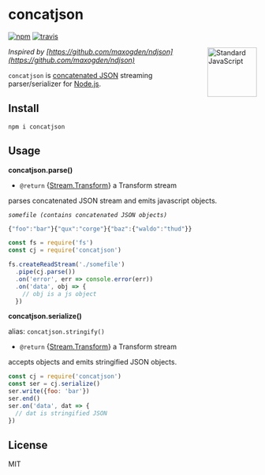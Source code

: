 concatjson
==========

[![npm](https://img.shields.io/npm/v/concatjson.svg?maxAge=2592000?style=flat-square)](https://www.npmjs.com/package/concatjson) [![travis](https://img.shields.io/travis/manidlou/concatjson/master.svg)](https://travis-ci.org/manidlou/concatjson)

<a href="https://github.com/feross/standard" style="float: right; padding: 0 0 20px 20px;"><img src="https://cdn.rawgit.com/feross/standard/master/sticker.svg" alt="Standard JavaScript" width="100" align="right"></a>

_Inspired by [https://github.com/maxogden/ndjson](https://github.com/maxogden/ndjson)_

`concatjson` is [concatenated JSON](https://en.wikipedia.org/wiki/JSON_Streaming) streaming parser/serializer for [Node.js](https://nodejs.org).

Install
-------

  `npm i concatjson`

Usage
-----

**concatjson.parse()**

 * `@return` {[Stream.Transform](https://nodejs.org/api/stream.html#stream_class_stream_transform)} a Transform stream

parses concatenated JSON stream and emits javascript objects.

_`somefile (contains concatenated JSON objects)`_

```js
{"foo":"bar"}{"qux":"corge"}{"baz":{"waldo":"thud"}}
```

```js
const fs = require('fs')
const cj = require('concatjson')

fs.createReadStream('./somefile')
  .pipe(cj.parse())
  .on('error', err => console.error(err))
  .on('data', obj => {
    // obj is a js object
  })
```
**concatjson.serialize()**

alias: `concatjson.stringify()`

 * `@return` {[Stream.Transform](https://nodejs.org/api/stream.html#stream_class_stream_transform)} a Transform stream

accepts objects and emits stringified JSON objects.

```js
const cj = require('concatjson')
const ser = cj.serialize()
ser.write({foo: 'bar'})
ser.end()
ser.on('data', dat => {
  // dat is stringified JSON
})
```

License
-------

MIT
